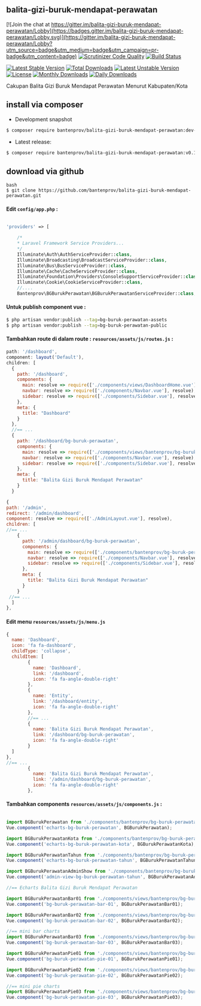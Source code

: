 ## balita-gizi-buruk-mendapat-perawatan


[![Join the chat at https://gitter.im/balita-gizi-buruk-mendapat-perawatan/Lobby](https://badges.gitter.im/balita-gizi-buruk-mendapat-perawatan/Lobby.svg)](https://gitter.im/balita-gizi-buruk-mendapat-perawatan/Lobby?utm_source=badge&utm_medium=badge&utm_campaign=pr-badge&utm_content=badge)
[![Scrutinizer Code Quality](https://scrutinizer-ci.com/g/bantenprov/balita-gizi-buruk-mendapat-perawatan/badges/quality-score.png?b=master)](https://scrutinizer-ci.com/g/bantenprov/balita-gizi-buruk-mendapat-perawatan/?branch=master)
[![Build Status](https://scrutinizer-ci.com/g/bantenprov/balita-gizi-buruk-mendapat-perawatan/badges/build.png?b=master)](https://scrutinizer-ci.com/g/bantenprov/balita-gizi-buruk-mendapat-perawatan/build-status/master)


[![Latest Stable Version](https://poser.pugx.org/bantenprov/balita-gizi-buruk-mendapat-perawatan/v/stable)](https://packagist.org/packages/bantenprov/balita-gizi-buruk-mendapat-perawatan)
[![Total Downloads](https://poser.pugx.org/bantenprov/balita-gizi-buruk-mendapat-perawatan/downloads)](https://packagist.org/packages/bantenprov/balita-gizi-buruk-mendapat-perawatan)
[![Latest Unstable Version](https://poser.pugx.org/bantenprov/balita-gizi-buruk-mendapat-perawatan/v/unstable)](https://packagist.org/packages/bantenprov/balita-gizi-buruk-mendapat-perawatan)
[![License](https://poser.pugx.org/bantenprov/balita-gizi-buruk-mendapat-perawatan/license)](https://packagist.org/packages/bantenprov/balita-gizi-buruk-mendapat-perawatan)
[![Monthly Downloads](https://poser.pugx.org/bantenprov/balita-gizi-buruk-mendapat-perawatan/d/monthly)](https://packagist.org/packages/bantenprov/balita-gizi-buruk-mendapat-perawatan)
[![Daily Downloads](https://poser.pugx.org/bantenprov/balita-gizi-buruk-mendapat-perawatan/d/daily)](https://packagist.org/packages/bantenprov/balita-gizi-buruk-mendapat-perawatan)

Cakupan Balita Gizi Buruk Mendapat Perawatan Menurut Kabupaten/Kota

## install via composer

- Development snapshot
```bash
$ composer require bantenprov/balita-gizi-buruk-mendapat-perawatan:dev-master
```
- Latest release:

```bash
$ composer require bantenprov/balita-gizi-buruk-mendapat-perawatan:v0.1.0
```

## download via github
~~~
bash
$ git clone https://github.com/bantenprov/balita-gizi-buruk-mendapat-perawatan.git
~~~


#### Edit `config/app.php` :
```php

'providers' => [

    /*
    * Laravel Framework Service Providers...
    */
    Illuminate\Auth\AuthServiceProvider::class,
    Illuminate\Broadcasting\BroadcastServiceProvider::class,
    Illuminate\Bus\BusServiceProvider::class,
    Illuminate\Cache\CacheServiceProvider::class,
    Illuminate\Foundation\Providers\ConsoleSupportServiceProvider::class,
    Illuminate\Cookie\CookieServiceProvider::class,
    //....
    Bantenprov\BGBurukPerawatan\BGBurukPerawatanServiceProvider::class,

```

#### Untuk publish component vue :

```bash
$ php artisan vendor:publish --tag=bg-buruk-perawatan-assets
$ php artisan vendor:publish --tag=bg-buruk-perawatan-public
```
#### Tambahkan route di dalam route : `resources/assets/js/routes.js` :

```javascript
path: '/dashboard',
component: layout('Default'),
children: [
  {
    path: '/dashboard',
    components: {
      main: resolve => require(['./components/views/DashboardHome.vue'], resolve),
      navbar: resolve => require(['./components/Navbar.vue'], resolve),
      sidebar: resolve => require(['./components/Sidebar.vue'], resolve)
    },
    meta: {
      title: "Dashboard"
    }
  },
  //== ...
  {
    path: '/dashboard/bg-buruk-perawatan',
    components: {
      main: resolve => require(['./components/views/bantenprov/bg-buruk-perawatan/DashboardBGBurukPerawatan.vue'], resolve),
      navbar: resolve => require(['./components/Navbar.vue'], resolve),
      sidebar: resolve => require(['./components/Sidebar.vue'], resolve)
    },
    meta: {
      title: "Balita Gizi Buruk Mendapat Perawatan"
    }
  }
```

```javascript
{
path: '/admin',
redirect: '/admin/dashboard',
component: resolve => require(['./AdminLayout.vue'], resolve),
children: [
//== ...
    {
      path: '/admin/dashboard/bg-buruk-perawatan',
      components: {
        main: resolve => require(['./components/bantenprov/bg-buruk-perawatan/BGBurukPerawatanAdmin.show.vue'], resolve),
        navbar: resolve => require(['./components/Navbar.vue'], resolve),
        sidebar: resolve => require(['./components/Sidebar.vue'], resolve)
      },
      meta: {
        title: "Balita Gizi Buruk Mendapat Perawatan"
      }
    }
 //== ...   
  ]
},

```
#### Edit menu `resources/assets/js/menu.js`

```javascript
{
  name: 'Dashboard',
  icon: 'fa fa-dashboard',
  childType: 'collapse',
  childItem: [
        {
          name: 'Dashboard',
          link: '/dashboard',
          icon: 'fa fa-angle-double-right'
        },
        {
          name: 'Entity',
          link: '/dashboard/entity',
          icon: 'fa fa-angle-double-right'
        },
        //== ...
        {
          name: 'Balita Gizi Buruk Mendapat Perawatan',
          link: '/dashboard/bg-buruk-perawatan',
          icon: 'fa fa-angle-double-right'
        }
  ]
},
//== ...
        {
          name: 'Balita Gizi Buruk Mendapat Perawatan',
          link: '/admin/dashboard/bg-buruk-perawatan',
          icon: 'fa fa-angle-double-right'
        },
```

#### Tambahkan components `resources/assets/js/components.js` :

```javascript

import BGBurukPerawatan from './components/bantenprov/bg-buruk-perawatan/BGBurukPerawatan.chart.vue';
Vue.component('echarts-bg-buruk-perawatan', BGBurukPerawatan);

import BGBurukPerawatanKota from './components/bantenprov/bg-buruk-perawatan/BGBurukPerawatanKota.chart.vue';
Vue.component('echarts-bg-buruk-perawatan-kota', BGBurukPerawatanKota);

import BGBurukPerawatanTahun from './components/bantenprov/bg-buruk-perawatan/BGBurukPerawatanTahun.chart.vue';
Vue.component('echarts-bg-buruk-perawatan-tahun', BGBurukPerawatanTahun);

import BGBurukPerawatanAdminShow from './components/bantenprov/bg-buruk-perawatan/BGBurukPerawatanAdmin.show.vue';
Vue.component('admin-view-bg-buruk-perawatan-tahun', BGBurukPerawatanAdminShow);

//== Echarts Balita Gizi Buruk Mendapat Perawatan

import BGBurukPerawatanBar01 from './components/views/bantenprov/bg-buruk-perawatan/BGBurukPerawatanBar01.vue';
Vue.component('bg-buruk-perawatan-bar-01', BGBurukPerawatanBar01);

import BGBurukPerawatanBar02 from './components/views/bantenprov/bg-buruk-perawatan/BGBurukPerawatanBar02.vue';
Vue.component('bg-buruk-perawatan-bar-02', BGBurukPerawatanBar02);

//== mini bar charts
import BGBurukPerawatanBar03 from './components/views/bantenprov/bg-buruk-perawatan/BGBurukPerawatanBar03.vue';
Vue.component('bg-buruk-perawatan-bar-03', BGBurukPerawatanBar03);

import BGBurukPerawatanPie01 from './components/views/bantenprov/bg-buruk-perawatan/BGBurukPerawatanPie01.vue';
Vue.component('bg-buruk-perawatan-pie-01', BGBurukPerawatanPie01);

import BGBurukPerawatanPie02 from './components/views/bantenprov/bg-buruk-perawatan/BGBurukPerawatanPie02.vue';
Vue.component('bg-buruk-perawatan-pie-02', BGBurukPerawatanPie02);

//== mini pie charts
import BGBurukPerawatanPie03 from './components/views/bantenprov/bg-buruk-perawatan/BGBurukPerawatanPie03.vue';
Vue.component('bg-buruk-perawatan-pie-03', BGBurukPerawatanPie03);
```
